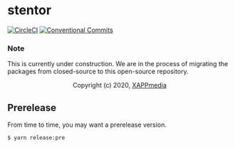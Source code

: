 # stentor

[![CircleCI](https://circleci.com/gh/stentorium/stentor/tree/master.svg?style=svg)](https://circleci.com/gh/stentorium/stentor/tree/master) [![Conventional Commits](https://img.shields.io/badge/Conventional%20Commits-1.0.0-yellow.svg)](https://conventionalcommits.org)

### Note

This is currently under construction. We are in the process of migrating the packages from closed-source to this open-source repository.

<p align="center">
Copyright (c) 2020, <a href="https://xappmedia.com" target="__blank">XAPPmedia</a>
</p>

## Prerelease

From time to time, you may want a prerelease version.

```bash
$ yarn release:pre
```
